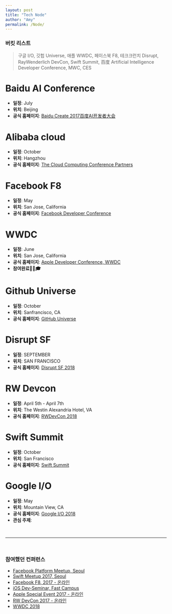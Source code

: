 ```yaml
---
layout: post
title: "Tech Node"
author: "Amy"
permalink: /Node/
---
```


### 버킷 리스트
> 구글 I/O, 깃헙 Universe, 애플 WWDC, 페이스북 F8, 테크크런치 Disrupt, RayWenderlich DevCon, Swift Summit, 百度 Artificial Intelligence Developer Conference, MWC, CES

# Baidu AI Conference
- **일정**: July
- **위치**: Beijing
- **공식 홈페이지**: [Baidu Create 2017百度AI开发者大会](http://create.baidu.com/)


# Alibaba cloud
- **일정**: October
- **위치**: Hangzhou 
- **공식 홈페이지**: [The Cloud Computing Conference Partners](https://www.alibabacloud.com/the-computing-conference-2017/agenda?day=all&theme=all&meeting=detail1101)

# Facebook F8
- **일정**: May
- **위치**: San Jose, California
- **공식 홈페이지**: [Facebook Developer Conference](https://www.f8.com)

# WWDC 
- **일정**: June
- **위치**: San Jose, California
- **공식 홈페이지**: [Apple Developer Conference, WWDC](https://developer.apple.com/wwdc/)
- **참여완료👍🏻🎓**


# Github Universe
- **일정**: October
- **위치**: Sanfrancisco, CA
- **공식 홈페이지**: [GitHub Universe](https://githubuniverse.com/program/)


# Disrupt SF
- **일정**: SEPTEMBER
- **위치**: SAN FRANCISCO
- **공식 홈페이지**: [Disrupt SF 2018](https://techcrunch.com/event-info/disrupt-sf-2018/)


# RW Devcon
- **일정**: April 5th - April 7th
- **위치**: The Westin Alexandria Hotel, VA
- **공식 홈페이지**: [RWDevCon 2018](https://www.rwdevcon.com)


# Swift Summit
- **일정**: October
- **위치**: San Francisco
- **공식 홈페이지**: [Swift Summit](https://www.swiftsummit.com)

# Google I/O
- **일정**: May
- **위치**: Mountain View, CA
- **공식 홈페이지**: [Google I/O 2018](http://events.google.com/io)
- **관심 주제**:

<br>
<hr>
<br>

### 참여했던 컨퍼런스
- [Facebook Platform Meetup, Seoul](https://amywork.github.io/2017-11-05/FacebookPlatform)
- [Swift Meetup 2017, Seoul](https://swiftkorea.github.io/meetup/2)
- [Facebook F8, 2017 - 온라인](https://www.google.co.kr/url?sa=t&rct=j&q=&esrc=s&source=web&cd=8&ved=0ahUKEwick4jqnsvZAhWElZQKHf7uBPAQFghGMAc&url=https%3A%2F%2Fdevelopers.facebook.com%2Fvideos%2Ff8-2017%2Ff8-2017-keynote%2F%3Flocale%3Dko_KR&usg=AOvVaw1tcepGOxsksWjPPvPHQxpI)
- [iOS Dev-Seminar, Fast Campus](http://www.fastcampus.co.kr/dev_seminar_dev1801/)
- [Apple Special Event 2017 - 온라인](https://amywork.github.io/2017-09-12/AppleEvents2017)
- [RW DevCon 2017 - 온라인](https://videos.raywenderlich.com/courses/81-rwdevcon-2017-vault-tutorials/lessons/1)
- [WWDC 2018](https://www.facebook.com/kiyun.k/media_set?set=a.1025354554297444.1073741842.100004687277938&type=3)